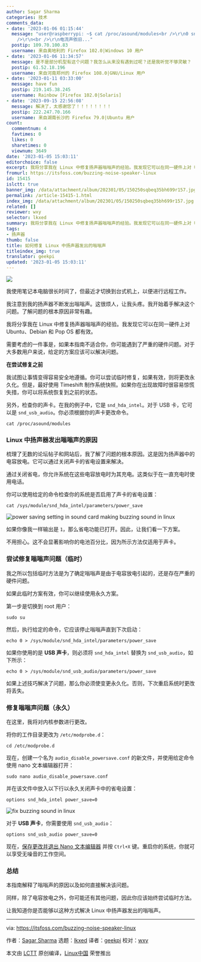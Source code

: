 ```yaml
---
author: Sagar Sharma
categories: 技术
comments_data:
- date: '2023-01-06 01:15:44'
  message: "user@raspberrypi: ~$ cat /proc/asound/modules<br />\r\n0 snd_bcm2835<br
    />\r\n<br />\r\n电流声依旧..."
  postip: 109.70.100.83
  username: 来自奥地利的 Firefox 102.0|Windows 10 用户
- date: '2023-01-06 11:34:57'
  message: 是不是部分机型有这个问题？我怎么从来没有遇到过呢？还是我听觉不够灵敏？
  postip: 61.52.18.196
  username: 来自河南郑州的 Firefox 108.0|GNU/Linux 用户
- date: '2023-01-11 03:33:00'
  message: have fun
  postip: 219.145.38.245
  username: Rainbow [Firefox 102.0|Solaris]
- date: '2023-09-15 22:56:08'
  message: 解决了，太感谢您了！！！！！！！！
  postip: 222.247.70.166
  username: 来自湖南长沙的 Firefox 79.0|Ubuntu 用户
count:
  commentnum: 4
  favtimes: 0
  likes: 0
  sharetimes: 0
  viewnum: 3649
date: '2023-01-05 15:03:11'
editorchoice: false
excerpt: 我将分享我在 Linux 中修复扬声器嗡嗡声的经验。我发现它可以在同一硬件上对 Ubuntu、Debian 和 Pop OS 都有效。
fromurl: https://itsfoss.com/buzzing-noise-speaker-linux
id: 15415
islctt: true
banner_img: /data/attachment/album/202301/05/150250sqbeq35bh699r157.jpg
permalink: /article-15415-1.html
index_img: /data/attachment/album/202301/05/150250sqbeq35bh699r157.jpg.thumb.jpg
related: []
reviewer: wxy
selector: lkxed
summary: 我将分享我在 Linux 中修复扬声器嗡嗡声的经验。我发现它可以在同一硬件上对 Ubuntu、Debian 和 Pop OS 都有效。
tags:
- 扬声器
thumb: false
title: 如何修复 Linux 中扬声器发出的嗡嗡声
titleindex_img: true
translator: geekpi
updated: '2023-01-05 15:03:11'
---
```


![](/data/attachment/album/202301/05/150250sqbeq35bh699r157.jpg)


我使用笔记本电脑很长时间了，但最近才切换到台式机上，以便进行远程工作。


我注意到我的扬声器不断发出嗡嗡声。这很烦人，让我头疼。我开始着手解决这个问题。了解问题的根本原因非常有趣。


我将分享我在 Linux 中修复扬声器嗡嗡声的经验。我发现它可以在同一硬件上对 Ubuntu、Debian 和 Pop OS 都有效。


需要考虑的一件事是，如果本指南不适合你，你可能遇到了严重的硬件问题。对于大多数用户来说，给定的方案应该可以解决问题。


**在尝试修复之前**


我试图让事情变得容易安全地遵循。你可以尝试临时修复，如果有效，则将更改永久化。但是，最好使用 Timeshift 制作系统快照。如果你在出现故障时很容易惊慌失措，你可以将系统恢复到之前的状态。


另外，检查你的声卡。在我的例子中，它是 `snd_hda_intel`。对于 USB 卡，它可以是 `snd_usb_audio`。你必须根据你的声卡更改命令。



```
cat /proc/asound/modules

```

### Linux 中扬声器发出嗡嗡声的原因


梳理了无数的论坛帖子和网站后，我了解了问题的根本原因。这是因为扬声器中的电容放电。它可以通过关闭声卡的省电设置来解决。


通过关闭省电，你允许系统在这些电容放电时为其充电。这类似于在一直充电时使用电话。


你可以使用给定的命令检查你的系统是否启用了声卡的省电设置：



```
cat /sys/module/snd_hda_intel/parameters/power_save

```

![power saving setting in sound card making buzzing sound in linux](/data/attachment/album/202301/05/150311nsrmcwstn9wnmczm.png)


如果你像我一样输出是 `1`，那么省电功能已打开。因此，让我们看一下方案。


不用担心。这不会显著影响你的电池百分比，因为所示方法仅适用于声卡。


### 尝试修复嗡嗡声问题（临时）


我之所以包括临时方法是为了确定嗡嗡声是由于电容放电引起的，还是存在严重的硬件问题。


如果此临时方案有效，你可以继续使用永久方案。


第一步是切换到 root 用户：



```
sudo su

```

然后，执行给定的命令，它应该停止嗡嗡声直到下次启动：



```
echo 0 > /sys/module/snd_hda_intel/parameters/power_save

```

如果你使用的是 **USB 声卡**，则必须将 `snd_hda_intel` 替换为 `snd_usb_audio`，如下所示：



```
echo 0 > /sys/module/snd_usb_audio/parameters/power_save

```

如果上述技巧解决了问题，那么你必须使变更永久化。否则，下次重启系统时更改将丢失。


### 修复嗡嗡声问题（永久）


在这里，我将对内核参数进行更改。


将你的工作目录更改为 `/etc/modprobe.d`：



```
cd /etc/modprobe.d

```

现在，创建一个名为 `audio_disable_powersave.conf` 的新文件，并使用给定命令使用 nano 文本编辑器打开：



```
sudo nano audio_disable_powersave.conf

```

并在该文件中放入以下行以永久关闭声卡中的省电设置：



```
options snd_hda_intel power_save=0

```

![fix buzzing sound in linux](/data/attachment/album/202301/05/150311r84wkkauwanukmbi.png)


对于 **USB 声卡**，你需要使用 `snd_usb_audio`：



```
options snd_usb_audio power_save=0

```

现在，[保存更改并退出 Nano 文本编辑器](https://linuxhandbook.com/nano-save-exit/) 并按 `Ctrl+X` 键。重启你的系统，你就可以享受无噪音的工作空间。


### 总结


本指南解释了嗡嗡声的原因以及如何直接解决该问题。


同样，除了电容放电之外，你可能还有其他问题，因此你应该始终尝试临时方法。


让我知道你是否能够以这种方式解决 Linux 中扬声器发出的嗡嗡声。




---


via: <https://itsfoss.com/buzzing-noise-speaker-linux>


作者：[Sagar Sharma](https://itsfoss.com/author/sagar/) 选题：[lkxed](https://github.com/lkxed) 译者：[geekpi](https://github.com/geekpi) 校对：[wxy](https://github.com/wxy)


本文由 [LCTT](https://github.com/LCTT/TranslateProject) 原创编译，[Linux中国](https://linux.cn/) 荣誉推出